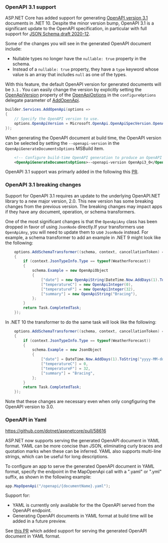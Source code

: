 ### OpenAPI 3.1 support

ASP.NET Core has added support for generating [OpenAPI version 3.1] documents in .NET 10.
Despite the minor version bump, OpenAPI 3.1 is a significant update to the OpenAPI specification,
in particular with full support for [JSON Schema draft 2020-12].

[OpenAPI version 3.1]: https://spec.openapis.org/oas/v3.1.1.html
[JSON Schema draft 2020-12]: https://json-schema.org/specification-links#2020-12

Some of the changes you will see in the generated OpenAPI document include:

- Nullable types no longer have the `nullable: true` property in the schema.
- Instead of a `nullable: true` property, they have a `type` keyword whose value is an array that includes `null` as one of the types.

With this feature, the default OpenAPI version for generated documents will be `3.1` . You can easily change the version
by explicitly setting the [OpenApiVersion](/dotnet/api/microsoft.aspnetcore.openapi.openapioptions.openapiversion?view=aspnetcore-9.0) property of the [OpenApiOptions](/dotnet/api/microsoft.aspnetcore.openapi.openapioptions?view=aspnetcore-9.0) in the `configureOptions` delegate parameter of [AddOpenApi](/dotnet/api/microsoft.extensions.dependencyinjection.openapiservicecollectionextensions.addopenapi?view=aspnetcore-9.0).

```csharp
builder.Services.AddOpenApi(options =>
{
    // Specify the OpenAPI version to use.
    options.OpenApiVersion = Microsoft.OpenApi.OpenApiSpecVersion.OpenApi3_0;
});
```

When generating the OpenAPI document at build time, the OpenAPI version can be selected by setting the `--openapi-version` in the `OpenApiGenerateDocumentsOptions` MSBuild item.

```xml
    <!-- Configure build-time OpenAPI generation to produce an OpenAPI 3.0 document. -->
    <OpenApiGenerateDocumentsOptions>--openapi-version OpenApi3_0</OpenApiGenerateDocumentsOptions>
```

OpenAPI 3.1 support was primarly added in the following this [PR](https://github.com/dotnet/aspnetcore/pull/59480).

### OpenAPI 3.1 breaking changes

Support for OpenAPI 3.1 requires an update to the underlying OpenAPI.NET library to a new major version, 2.0. This new version has some breaking changes from the previous version. The breaking changes may impact apps if they have any document, operation, or schema transformers.

One of the most significant changes is that the `OpenApiAny` class has been dropped in favor of using `JsonNode` directly.If your transformers use `OpenApiAny`, you will need to update them to use `JsonNode` instead. For example, a schema transformer to add an example in .NET 9 might look like the following:

```csharp
    options.AddSchemaTransformer((schema, context, cancellationToken) =>
    {
        if (context.JsonTypeInfo.Type == typeof(WeatherForecast))
        {
            schema.Example = new OpenApiObject
            {
                ["date"] = new OpenApiString(DateTime.Now.AddDays(1).ToString("yyyy-MM-dd")),
                ["temperatureC"] = new OpenApiInteger(0),
                ["temperatureF"] = new OpenApiInteger(32),
                ["summary"] = new OpenApiString("Bracing"),
            };
        }
        return Task.CompletedTask;
    });
```

In .NET 10 the transformer to do the same task will look like the following:

```csharp
    options.AddSchemaTransformer((schema, context, cancellationToken) =>
    {
        if (context.JsonTypeInfo.Type == typeof(WeatherForecast))
        {
            schema.Example = new JsonObject
            {
                ["date"] = DateTime.Now.AddDays(1).ToString("yyyy-MM-dd"),
                ["temperatureC"] = 0,
                ["temperatureF"] = 32,
                ["summary"] = "Bracing",
            };
        }
        return Task.CompletedTask;
    });
```

Note that these changes are necessary even when only congfiguring the OpenAPI version to 3.0.

### OpenAPI in Yaml

https://github.com/dotnet/aspnetcore/pull/58616

ASP.NET now supports serving the generated OpenAPI document in YAML format. YAML can be more concise than JSON, eliminating curly braces and quotation marks when these can be inferred. YAML also supports multi-line strings, which can be useful for long descriptions.

To configure an app to serve the generated OpenAPI document in YAML format, specify the endpoint in the MapOpenApi call with a ".yaml" or ".yml" suffix, as shown in the following example:

```csharp
app.MapOpenApi("/openapi/{documentName}.yaml");
```

Support for:

* YAML is currently only available for the the OpenAPI served from the OpenAPI endpoint.
* Generating OpenAPI documents in YAML format at build time will be added in a future preview.

See [this PR](https://github.com/dotnet/aspnetcore/pull/58616) which added support for serving the generated OpenAPI document in YAML format.
